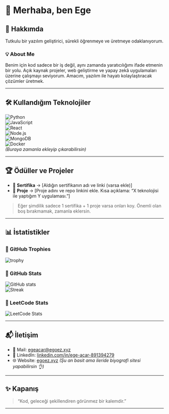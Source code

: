 # 👋 Merhaba, ben Ege  

## 📝 Hakkımda  
Tutkulu bir yazılım geliştirici, sürekli öğrenmeye ve üretmeye odaklanıyorum.  

### 💡 About Me  
Benim için kod sadece bir iş değil, aynı zamanda yaratıcılığımı ifade etmenin bir yolu. Açık kaynak projeler, web geliştirme ve yapay zekâ uygulamaları üzerine çalışmayı seviyorum. Amacım, yazılım ile hayatı kolaylaştıracak çözümler üretmek.  

---

## 🛠️ Kullandığım Teknolojiler  
![Python](https://img.shields.io/badge/Python-3776AB?logo=python&logoColor=white)  
![JavaScript](https://img.shields.io/badge/JavaScript-F7DF1E?logo=javascript&logoColor=black)  
![React](https://img.shields.io/badge/React-20232A?logo=react&logoColor=61DAFB)  
![Node.js](https://img.shields.io/badge/Node.js-43853D?logo=node.js&logoColor=white)  
![MongoDB](https://img.shields.io/badge/MongoDB-4EA94B?logo=mongodb&logoColor=white)  
![Docker](https://img.shields.io/badge/Docker-2496ED?logo=docker&logoColor=white)  
*(Buraya zamanla ekleyip çıkarabilirsin)*  

---

## 🏆 Ödüller ve Projeler  
- 📜 **Sertifika** → [Aldığın sertifikanın adı ve linki (varsa ekle)]  
- 🚀 **Proje** → [Proje adını ve repo linkini ekle. Kısa açıklama: “X teknolojisi ile yaptığım Y uygulaması.”]  

> Eğer şimdilik sadece 1 sertifika + 1 proje varsa onları koy. Önemli olan boş bırakmamak, zamanla eklersin.  

---

## 📊 İstatistikler  

### 🔹 GitHub Trophies  
![trophy](https://github-profile-trophy.vercel.app/?username=EgeAcar0&theme=radical)

### 🔹 GitHub Stats  
![GitHub stats](https://github-readme-stats.vercel.app/api?username=EgeAcar0&show_icons=true&theme=radical)  
![Streak](https://streak-stats.demolab.com/?user=EgeAcar0&theme=radical)  

### 🔹 LeetCode Stats
![LeetCode Stats](https://leetcard.jacoblin.cool/EgeAcar0?theme=dark&font=Alatsi)

---

## 📬 İletişim  
- 📧 Mail: [egeacar@egoez.xyz](mailto:egeacar@egoez.xyz)  
- 💼 LinkedIn: [linkedin.com/in/ege-acar-891394279](https://www.linkedin.com/in/ege-acar-891394279)  
- 🌐 Website: [egoez.xyz](https://egoez.xyz) *(Şu an basit ama ileride biyografi sitesi yapabilirsin 👌)*  

---

## ✨ Kapanış  
> “Kod, geleceği şekillendiren görünmez bir kalemdir.”  

---
